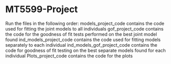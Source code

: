 ﻿# MT5599-Project

Run the files in the following order:
models_project_code contains the code used for fitting the joint models to all individuals
gof_project_code contains the code for the goodness of fit tests performed on the best joint model found
ind_models_project_code contains the code used for fitting models separately to each individual
ind_models_gof_project_code contains the code for goodness of fit testing on the best separate models found for each individual
Plots_project_code contains the code for the plots
